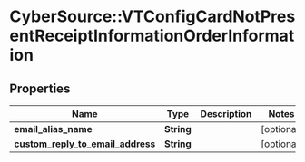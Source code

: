 # CyberSource::VTConfigCardNotPresentReceiptInformationOrderInformation

## Properties
Name | Type | Description | Notes
------------ | ------------- | ------------- | -------------
**email_alias_name** | **String** |  | [optional] 
**custom_reply_to_email_address** | **String** |  | [optional] 


